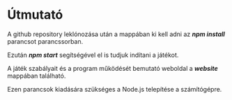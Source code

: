 # Útmutató

A github repository leklónozása után a mappában ki kell adni az **_npm install_** parancsot parancssorban.

Ezután **_npm start_** segítségével el is tudjuk indítani a játékot.

A játék szabályait és a program működését bemutató weboldal a **_website_** mappában található.

Ezen parancsok kiadására szükséges a Node.js telepítése a számítógépre.
